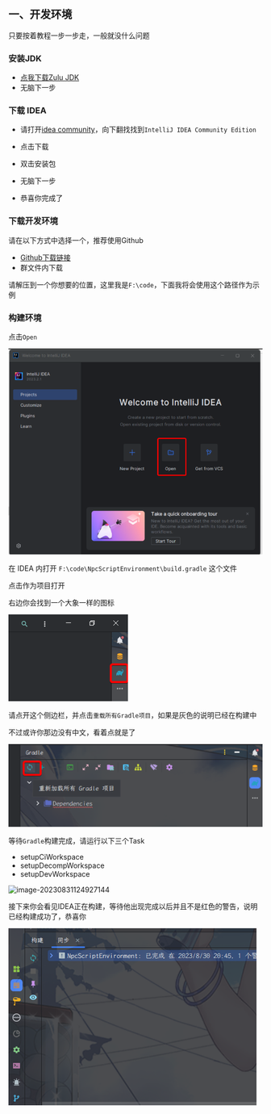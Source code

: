 ## 一、开发环境

只要按着教程一步一步走，一般就没什么问题

### 安装JDK

- [点我下载Zulu JDK](https://www.azul.com/downloads/?version=java-8-lts&os=windows&architecture=x86-64-bit&package=jdk#zulu)
- 无脑下一步

###  下载 IDEA

- 请打开[idea community](https://www.jetbrains.com/idea/download/?section=windows)，向下翻找找到`IntelliJ IDEA Community Edition`

- 点击下载

- 双击安装包

- 无脑下一步

- 恭喜你完成了

### 下载开发环境

请在以下方式中选择一个，推荐使用Github

- [Github下载链接](https://codeload.github.com/MineCraftGensoukyo/NpcScriptEnvironment/zip/refs/heads/main)
- 群文件内下载

请解压到一个你想要的位置，这里我是`F:\code`，下面我将会使用这个路径作为示例

###  构建环境

点击`Open`

![image-20230830220119900](docs/images/image-20230830220119900.png)

在 IDEA 内打开 `F:\code\NpcScriptEnvironment\build.gradle` 这个文件

点击作为项目打开

右边你会找到一个大象一样的图标

![image-20230830204055564](docs/images/image-20230830204055564.png)

请点开这个侧边栏，并点击`重载所有Gradle项目`，如果是灰色的说明已经在构建中

不过或许你那边没有中文，看着点就是了

![image-20230830204140032](docs/images/image-20230830204140032.png)

等待`Gradle`构建完成，请运行以下三个Task

- setupCiWorkspace
- setupDecompWorkspace
- setupDevWorkspace

![image-20230831124927144](F:\code\mcg\NpcScriptEnvironment\README.assets\image-20230831124927144.png)

接下来你会看见IDEA正在构建，等待他出现完成以后并且不是红色的警告，说明已经构建成功了，恭喜你

![image-20230830204710833](docs/images/image-20230830204710833.png)

